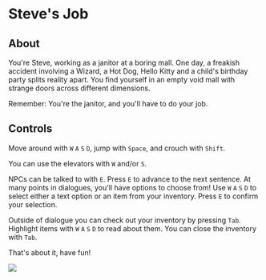 # Steve's Job

## About

You're Steve, working as a janitor at a boring mall.  One day, a
freakish accident involving a Wizard, a Hot Dog, Hello Kitty and a
child's birthday party splits reality apart.  You find yourself in an
empty void mall with strange doors across different dimensions.

Remember:  You're the janitor, and you'll have to do your job.

## Controls

Move around with `W` `A` `S` `D`, jump with `Space`, and crouch with
`Shift`.

You can use the elevators with `W` and/or `S`.

NPCs can be talked to with `E`.  Press `E` to advance to the next
sentence.  At many points in dialogues, you'll have options to choose
from!  Use `W` `A` `S` `D` to select either a text option or an
item from your inventory.  Press `E` to confirm your selection.

Outside of dialogue you can check out your inventory by pressing `Tab`.
Highlight items with `W` `A` `S` `D` to read about them.  You can close
the inventory with `Tab`.

That's about it, have fun!

![](https://repository-images.githubusercontent.com/363396456/e9ba1980-d428-11eb-868e-d53d193f33fc)
